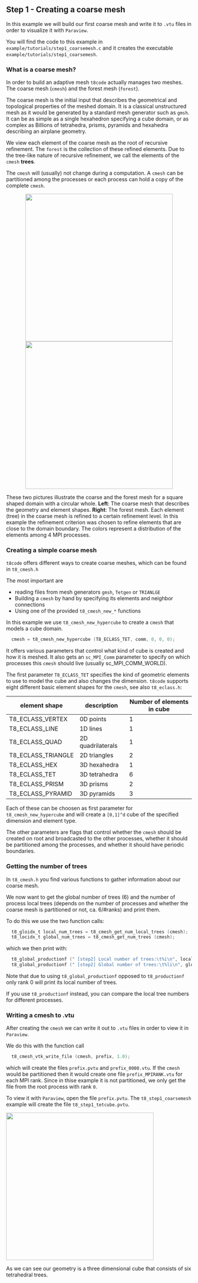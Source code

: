 ## Step 1 - Creating a coarse mesh

In this example we will build our first coarse mesh and write it to `.vtu` files in order to visualize it with `Paraview`.

You will find the code to this example in `example/tutorials/step1_coarsemesh.c` and it creates the executable `example/tutorials/step1_coarsemesh`.

### What is a coarse mesh?

In order to build an adaptive mesh `t8code` actually manages two meshes. The coarse mesh (`cmesh`) and the forest mesh (`forest`).

The coarse mesh is the initial input that describes the geometrical and topological properties of the meshed domain.
It is a classical unstructured mesh as it would be generated by a standard mesh generator such as `gmsh`.
It can be as simple as a single hexahedron specifying a cube domain, or as complex as Billions of tetrahedra, prisms, pyramids and hexahedra
describing an airplane geometry.

We view each element of the coarse mesh as the root of recursive refinement. The `forest` is the collection of these refined
elements. Due to the tree-like nature of recursive refinement, we call the elements of the `cmesh` **trees**.

The `cmesh` will (usually) not change during a computation. 
A `cmesh` can be partitioned among the processes or each process can hold a copy of the complete `cmesh`.


<p align="center">
<img src="https://github.com/holke/t8code/wiki/pictures/tutorials/circlemeshhybrid_cmesh.png" height="400">
<img src="https://github.com/holke/t8code/wiki/pictures/tutorials/circlemeshhybrid_4procs.png" height="400">
</p>

These two pictures illustrate the coarse and the forest mesh for a square shaped domain with a circular whole.
**Left**: The coarse mesh that describes the geometry and element shapes. **Right**: The forest mesh. Each element (tree) in the
coarse mesh is refined to a certain refinement level. In this example the refinement criterion was chosen to refine elements that are
close to the domain boundary.
The colors represent a distribution of the elements among 4 MPI processes.

### Creating a simple coarse mesh

`t8code` offers different ways to create coarse meshes, which can be found in `t8_cmesh.h`

The most important are
 - reading files from mesh generators `gmsh`, `Tetgen` or `TRIANLGE`
 - Building a `cmesh` by hand by specifying its elements and neighbor connections
 - Using one of the provided `t8_cmesh_new_*` functions

In this example we use `t8_cmesh_new_hypercube` to create a `cmesh` that models a cube domain.

```C
  cmesh = t8_cmesh_new_hypercube (T8_ECLASS_TET, comm, 0, 0, 0);
```

It offers various parameters that control what kind of cube is created and how it is meshed.
It also gets an `sc_MPI_Comm` parameter to specify on which processes this `cmesh` should live (usually sc_MPI_COMM_WORLD).

The first parameter `T8_ECLASS_TET` specifies the kind of geometric elements to use to model the cube and also 
changes the dimension.
`t8code` supports eight different basic element shapes for the `cmesh`, see also `t8_eclass.h`:

| element shape | description | Number of elements in cube |
|---------------| ----------- | ---------------------------|
| T8_ECLASS_VERTEX | 0D points | 1 |
| T8_ECLASS_LINE | 1D lines | 1 |
| T8_ECLASS_QUAD | 2D quadrilaterals | 1 |
| T8_ECLASS_TRIANGLE | 2D triangles | 2 |
| T8_ECLASS_HEX | 3D hexahedra | 1 |
| T8_ECLASS_TET | 3D tetrahedra | 6 |
| T8_ECLASS_PRISM | 3D prisms | 2 |
| T8_ECLASS_PYRAMID | 3D pyramids | 3 |

Each of these can be choosen as first parameter for `t8_cmesh_new_hypercube` and will create a `[0,1]^d` cube of the specified dimension
and element type.

The other parameters are flags that control whether the `cmesh` should be created on root and broadcasted to the other processes, whether it should be partitioned among the processes, and whether it should have periodic boundaries.

### Getting the number of trees

In `t8_cmesh.h` you find various functions to gather information about our coarse mesh.

We now want to get the global number of trees (6) and the number of process local trees (depends on the number of processes and whether the coarse mesh is partitioned or not, ca. 6/#ranks) and print them.

To do this we use the two function calls:

```C
  t8_gloidx_t local_num_trees = t8_cmesh_get_num_local_trees (cmesh);
  t8_locidx_t global_num_trees = t8_cmesh_get_num_trees (cmesh);
```

which we then print with:
```C
  t8_global_productionf (" [step2] Local number of trees:\t%i\n", local_num_trees);
  t8_global_productionf (" [step2] Global number of trees:\t%li\n", global_num_trees);
```

Note that due to using `t8_global_productionf` opposed to `t8_productionf` only rank 0 will print its local number of trees.

If you use `t8_productionf` instead, you can compare the local tree numbers for different processes.

### Writing a cmesh to .vtu

After creating the `cmesh` we can write it out to `.vtu` files in order to view it in `Paraview`.

We do this with the function call
```C
  t8_cmesh_vtk_write_file (cmesh, prefix, 1.0);
```

which will create the files `prefix.pvtu` and `prefix_0000.vtu`. If the `cmesh` would be partitioned then it would create one file
`prefix_MPIRANK.vtu` for each MPI rank. Since in thise example it is not partitioned, we only get the file from the root process with rank `0`.

To view it with `Paraview`, open the file `prefix.pvtu`. The `t8_step1_coarsemesh` example will create the file `t8_step1_tetcube.pvtu`.

<img src="https://github.com/holke/t8code/wiki/pictures/tutorials/Step1-ParaviewTreeid.png" height="400">

As we can see our geometry is a three dimensional cube that consists of six tetrahedral trees.